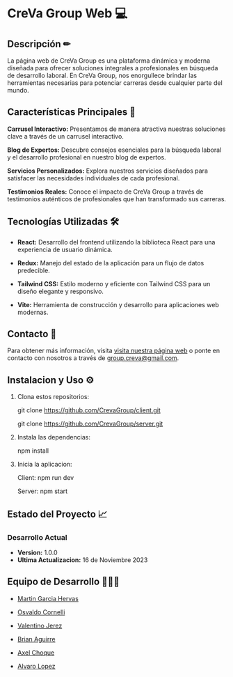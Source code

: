 # CreVa Group Web 💻

## Descripción ✏
La página web de CreVa Group es una plataforma dinámica y moderna diseñada para ofrecer soluciones integrales a profesionales en búsqueda de desarrollo laboral. En CreVa Group, nos enorgullece brindar las herramientas necesarias para potenciar carreras desde cualquier parte del mundo.

## Características Principales 🚀
**Carrusel Interactivo:** Presentamos de manera atractiva nuestras soluciones clave a través de un carrusel interactivo.

**Blog de Expertos:** Descubre consejos esenciales para la búsqueda laboral y el desarrollo profesional en nuestro blog de expertos.

**Servicios Personalizados:** 
  Explora nuestros servicios diseñados para satisfacer las necesidades individuales de cada profesional.

**Testimonios Reales:** 
  Conoce el impacto de CreVa Group a través de testimonios auténticos de profesionales que han transformado sus carreras.

## Tecnologías Utilizadas 🛠

- **React:** Desarrollo del frontend utilizando la biblioteca React para una experiencia de usuario dinámica.

- **Redux:** Manejo del estado de la aplicación para un flujo de datos predecible.

- **Tailwind CSS:** Estilo moderno y eficiente con Tailwind CSS para un diseño elegante y responsivo.

- **Vite:** Herramienta de construcción y desarrollo para aplicaciones web modernas.

## Contacto 📍
  Para obtener más información, visita [visita nuestra página web](https://creva.vercel.app/) o ponte en contacto con nosotros a través de group.creva@gmail.com.

## Instalacion y Uso ⚙

  1. Clona estos repositorios:

     git clone https://github.com/CrevaGroup/client.git

     git clone https://github.com/CrevaGroup/server.git
  
  3. Instala las dependencias:
     
     npm install
  
  5. Inicia la aplicacion:

     Client: npm run dev

     Server: npm start
     
## Estado del Proyecto 📈

### Desarrollo Actual
- **Version:** 1.0.0
- **Ultima Actualizacion:** 16 de Noviembre 2023

## Equipo de Desarrollo 👨🏻‍💻

- [Martin Garcia Hervas](https://github.com/MartinGarciaHervas)

- [Osvaldo Cornelli](https://github.com/OsvaldoCorneli)

- [Valentino Jerez](https://github.com/ValentinoJerez)

- [Brian Aguirre](https://github.com/braiaguirre) 

- [Axel Choque](https://github.com/AxelNChoque)

- [Alvaro Lopez](https://github.com/lopezalvaro16)
